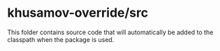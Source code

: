 # khusamov-override/src

This folder contains source code that will automatically be added to the classpath when
the package is used.
